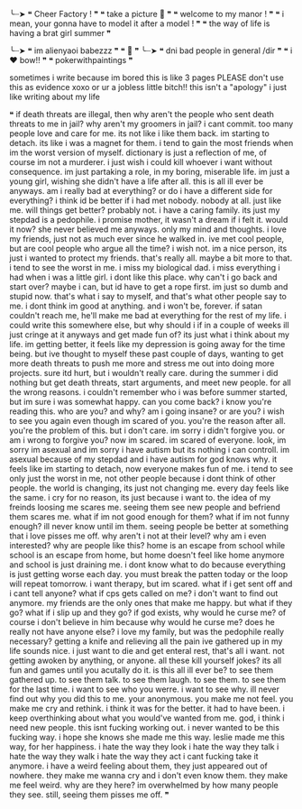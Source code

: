 ╰┈➤ ❝ Cheer Factory ! ❞
    ❝ take a picture 🎀 ❞
  ❝ welcome to my manor ! ❞
❝ i mean, your gonna have to model it after a model ! ❞
  ❝ the way of life is having a brat girl summer ❞
    
╰┈➤ ❝ im alienyaoi babezzz ❞
          ❝ 🎀 ❞
                  ╰┈➤ ❝ dni bad people in general /dir ❞
         ❝ i ❤️ bow!! ❞
❝ pokerwithpaintings ❞

sometimes i write because im bored this is like 3 pages PLEASE don't use this as evidence xoxo or ur a jobless little bitch!! this isn't a "apology" i just like writing about my life

❝ if death threats are illegal, then why aren't the people who sent death threats to me in jail? why aren't my groomers in jail? i cant commit. too many people love and care for me. its not like i like them back. im starting to detach. its like i was a magnet for them. i tend to gain the most friends when im the worst version of myself. dictionary is just a reflection of me, of course im not a murderer. i just wish i could kill whoever i want without consequence. im just partaking a role, in my boring, miserable life. im just a young girl, wishing she didn't have a life after all. this is all ill ever be anyways. am i really bad at everything? or do i have a different side for everything? i think id be better if i had met nobody. nobody at all. just like me. will things get better? probably not. i have a caring family. its just my stepdad is a pedophile. i promise mother, it wasn't a dream if i felt it. would it now? she never believed me anyways. only my mind and thoughts. i love my friends, just not as much ever since he walked in. ive met cool people, but are cool people who argue all the time? i wish not. im a nice person, its just i wanted to protect my friends. that's really all. maybe a bit more to that. i tend to see the worst in me. i miss my biological dad. i miss everything i had when i was a little girl. i dont like this place. why can't i go back and start over? maybe i can, but id have to get a rope first. im just so dumb and stupid now. that's what i say to myself, and that's what other people say to me. i dont think im good at anything. and i won't be, forever. if satan couldn't reach me, he'll make me bad at everything for the rest of my life. i could write this somewhere else, but why should i if in a couple of weeks ill just cringe at it anyways and get made fun of? its just what i think about my life. im getting better, it feels like my depression is going away for the time being. but ive thought to myself these past couple of days, wanting to get more death threats to push me more and stress me out into doing more projects. sure itd hurt, but i wouldn't really care. during the summer i did nothing but get death threats, start arguments, and meet new people. for all the wrong reasons. i couldn't remember who i was before summer started, but im sure i was somewhat happy. can you come back? i know you're reading this. who are you? and why? am i going insane? or are you? i wish to see you again even though im scared of you. you're the reason after all. you're the problem of this. but i don't care. im sorry i didn't forgive you. or am i wrong to forgive you? now im scared. im scared of everyone. look, im sorry im asexual and im sorry i have autism but its nothing i can controll. im asexual because of my stepdad and i have autism for god knows why. it feels like im starting to detach, now everyone makes fun of me. i tend to see only just the worst in me, not other people because i dont think of other people. the world is changing, its just not changing me. every day feels like the same. i cry for no reason, its just because i want to. the idea of my freinds loosing me scares me. seeing them see new people and befriend them scares me. what if im not good enough for them? what if im not funny enough? ill never know until im them. seeing people be better at something that i love pisses me off. why aren't i not at their level? why am i even interested? why are people like this? home is an escape from school while school is an escape from home, but home doesn't feel like home anymore and school is just draining me. i dont know what to do because everything is just getting worse each day. you must break the patten today or the loop will repeat tomorrow. i want therapy, but im scared. what if i get sent off and i cant tell anyone? what if cps gets called on me? i don't want to find out anymore. my friends are the only ones that make me happy. but what if they go? what if i slip up and they go? if god exists, why would he curse me? of course i don't believe in him because why would he curse me? does he really not have anyone else? i love my family, but was the pedophile really necessary? getting a knife and relieving all the pain ive gathered up in my life sounds nice. i just want to die and get enteral rest, that's all i want. not getting awoken by anything, or anyone. all these kill yourself jokes? its all fun and games until you acutally do it. is this all ill ever be? to see them gathered up. to see them talk. to see them laugh. to see them. to see them for the last time. i want to see who you werre. i want to see why. ill never find out why you did this to me. your anonymous. you make me not feel. you make me cry and rethink. i think it was for the better. it had to have been. i keep overthinking about what you would've wanted from me. god, i think i need new people. this isnt fucking working out. i never wanted to be this fucking way. i hope she knows she made me this way. leslie made me this way, for her happiness. i hate the way they look i hate the way they talk i hate the way they walk i hate the way they act i cant fucking take it anymore. i have a weird feeling about them, they just appeared out of nowhere. they make me wanna cry and i don't even know them. they make me feel weird. why are they here? im overwhelmed by how many people they see. still, seeing them pisses me off. ❞
